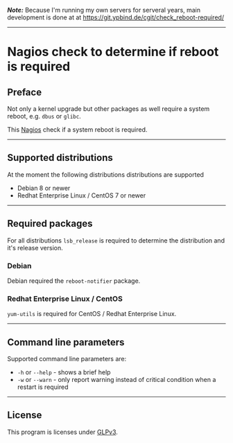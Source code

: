 **_Note:_** Because I'm running my own servers for serveral years, main development is done at at https://git.ypbind.de/cgit/check_reboot-required/

----

Nagios check to determine if reboot is required
===============================================

## Preface

Not only a kernel upgrade but other packages as well require a system reboot, e.g. `dbus` or `glibc`.

This [Nagios](https://www.nagios.org/) check if a system reboot is required.

---

## Supported distributions

At the moment the following distributions distributions are supported

  * Debian 8 or newer
  * Redhat Enterprise Linux / CentOS 7 or newer

---

## Required packages
For all distributions `lsb_release` is required to determine the distribution and it's release version.

### Debian
Debian required the `reboot-notifier` package.

### Redhat Enterprise Linux / CentOS
`yum-utils` is required for CentOS / Redhat Enterprise Linux.

---

## Command line parameters

Supported command line parameters are:

  * `-h` or `--help` - shows a brief help
  * `-w` or `--warn` - only report warning instead of critical condition when a restart is required

---

## License
This program is licenses under [GLPv3](http://www.gnu.org/copyleft/gpl.html).

